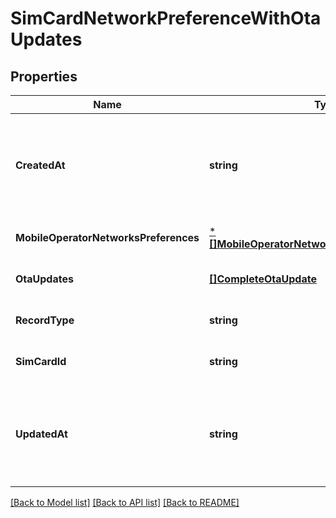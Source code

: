 # SimCardNetworkPreferenceWithOtaUpdates

## Properties
Name | Type | Description | Notes
------------ | ------------- | ------------- | -------------
**CreatedAt** | **string** | ISO 8601 formatted date-time indicating when the resource was created. | [optional] [default to null]
**MobileOperatorNetworksPreferences** | [***[]MobileOperatorNetworkPreferencesResponse**](array.md) |  | [optional] [default to null]
**OtaUpdates** | [**[]CompleteOtaUpdate**](CompleteOTAUpdate.md) |  | [optional] [default to null]
**RecordType** | **string** |  | [optional] [default to null]
**SimCardId** | **string** |  | [optional] [default to null]
**UpdatedAt** | **string** | ISO 8601 formatted date-time indicating when the resource was updated. | [optional] [default to null]

[[Back to Model list]](../README.md#documentation-for-models) [[Back to API list]](../README.md#documentation-for-api-endpoints) [[Back to README]](../README.md)

